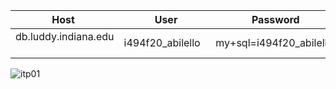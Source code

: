 |         Host          |        User       |         Password        |      Database    |
| --------------------- | ----------------- | ----------------------- | ---------------- |
| db.luddy.indiana.edu  | i494f20_abilello  | my+sql=i494f20_abilello | i494f20_abilello|

![itp01](https://user-images.githubusercontent.com/70861240/93029082-976ce200-f5e6-11ea-8492-cc0821e908b8.png)
